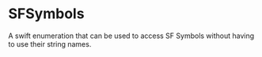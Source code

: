 # SFSymbols
A swift enumeration that can be used to access SF Symbols without having to use their string names.
